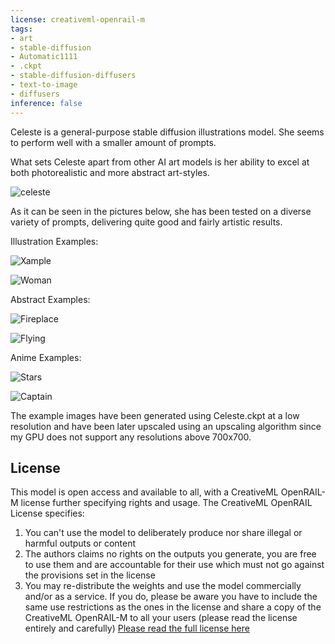 ```yaml
---
license: creativeml-openrail-m
tags:
- art
- stable-diffusion
- Automatic1111
- .ckpt
- stable-diffusion-diffusers
- text-to-image
- diffusers
inference: false
---
```


Celeste is a general-purpose stable diffusion illustrations model. She seems to perform well with a smaller amount of prompts.

What sets Celeste apart from other AI art models is her ability to excel at both photorealistic and more abstract art-styles.

![celeste](https://huggingface.co/skylersterling/Celeste/resolve/main/images/6.png)

As it can be seen in the pictures below, she has been tested on a diverse variety of prompts, delivering quite good and fairly artistic results.

Illustration Examples:

![Xample](https://huggingface.co/skylersterling/Celeste/resolve/main/images/4.png)

![Woman](https://huggingface.co/skylersterling/Celeste/resolve/main/images/5.png)


Abstract Examples:

![Fireplace](https://huggingface.co/skylersterling/Celeste/resolve/main/images/3.png)

![Flying](https://huggingface.co/skylersterling/Celeste/resolve/main/images/2.png)

Anime Examples:

![Stars](https://huggingface.co/skylersterling/Celeste/resolve/main/images/1.png)

![Captain](https://huggingface.co/skylersterling/Celeste/resolve/main/images/7.png)


The example images have been generated using Celeste.ckpt at a low resolution and have been later upscaled using an upscaling algorithm since my
GPU does not support any resolutions above 700x700.

## License

This model is open access and available to all, with a CreativeML OpenRAIL-M license further specifying rights and usage.
The CreativeML OpenRAIL License specifies: 

1. You can't use the model to deliberately produce nor share illegal or harmful outputs or content 
2. The authors claims no rights on the outputs you generate, you are free to use them and are accountable for their use which must not go against the provisions set in the license
3. You may re-distribute the weights and use the model commercially and/or as a service. If you do, please be aware you have to include the same use restrictions as the ones in the license and share a copy of the CreativeML OpenRAIL-M to all your users (please read the license entirely and carefully)
[Please read the full license here](https://huggingface.co/spaces/CompVis/stable-diffusion-license)
